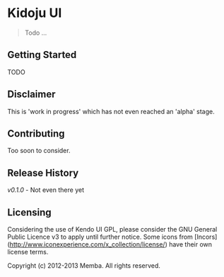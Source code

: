 # Kidoju UI

>  Todo ...

## Getting Started
TODO

## Disclaimer
This is 'work in progress' which has not even reached an 'alpha' stage.

## Contributing
Too soon to consider.

## Release History
_v0.1.0_ - Not even there yet

## Licensing
Considering the use of Kendo UI GPL, please consider the GNU General Public Licence v3 to apply until further notice.
Some icons from [Incors] (http://www.iconexperience.com/x_collection/license/) have their own license terms.

Copyright (c) 2012-2013 Memba. All rights reserved.